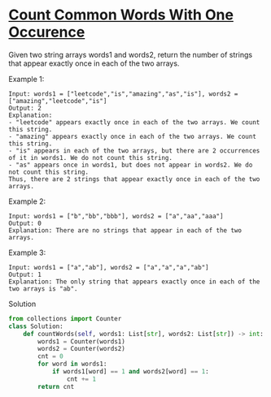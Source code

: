 # [Count Common Words With One Occurence](https://leetcode.com/problems/count-common-words-with-one-occurrence/)

Given two string arrays words1 and words2, return the number of strings that appear exactly once in each of the two arrays.

Example 1:
```
Input: words1 = ["leetcode","is","amazing","as","is"], words2 = ["amazing","leetcode","is"]
Output: 2
Explanation:
- "leetcode" appears exactly once in each of the two arrays. We count this string.
- "amazing" appears exactly once in each of the two arrays. We count this string.
- "is" appears in each of the two arrays, but there are 2 occurrences of it in words1. We do not count this string.
- "as" appears once in words1, but does not appear in words2. We do not count this string.
Thus, there are 2 strings that appear exactly once in each of the two arrays.
```
Example 2:
```
Input: words1 = ["b","bb","bbb"], words2 = ["a","aa","aaa"]
Output: 0
Explanation: There are no strings that appear in each of the two arrays.
```
Example 3:
```
Input: words1 = ["a","ab"], words2 = ["a","a","a","ab"]
Output: 1
Explanation: The only string that appears exactly once in each of the two arrays is "ab".
```
Solution
```python
from collections import Counter
class Solution:
    def countWords(self, words1: List[str], words2: List[str]) -> int:
        words1 = Counter(words1)
        words2 = Counter(words2)
        cnt = 0
        for word in words1:
            if words1[word] == 1 and words2[word] == 1:
                cnt += 1
        return cnt
```